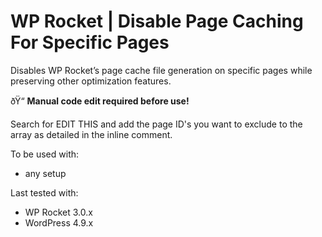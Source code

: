 # WP Rocket | Disable Page Caching For Specific Pages

Disables WP Rocket’s page cache file generation on specific pages while preserving other optimization features.

ðŸ“ **Manual code edit required before use!**

Search for EDIT THIS and add the page ID's you want to exclude to the array as detailed in the inline comment.

To be used with:
* any setup

Last tested with:
* WP Rocket 3.0.x
* WordPress 4.9.x